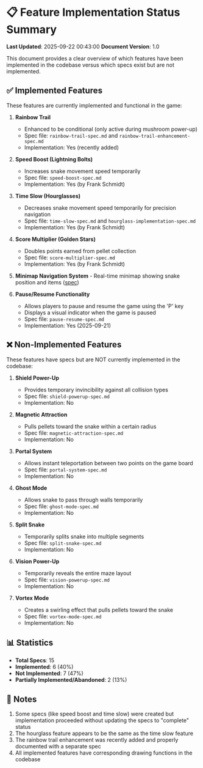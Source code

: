# 📋 Feature Implementation Status Summary

**Last Updated**: 2025-09-22 00:43:00
**Document Version**: 1.0

This document provides a clear overview of which features have been implemented in the codebase versus which specs exist but are not implemented.

## ✅ Implemented Features

These features are currently implemented and functional in the game:

1. **Rainbow Trail**
    - Enhanced to be conditional (only active during mushroom power-up)
    - Spec file: `rainbow-trail-spec.md` and `rainbow-trail-enhancement-spec.md`
    - Implementation: Yes (recently added)

2. **Speed Boost (Lightning Bolts)**
    - Increases snake movement speed temporarily
    - Spec file: `speed-boost-spec.md`
    - Implementation: Yes (by Frank Schmidt)

3. **Time Slow (Hourglasses)**
    - Decreases snake movement speed temporarily for precision navigation
    - Spec file: `time-slow-spec.md` and `hourglass-implementation-spec.md`
    - Implementation: Yes (by Frank Schmidt)

4. **Score Multiplier (Golden Stars)**
    - Doubles points earned from pellet collection
    - Spec file: `score-multiplier-spec.md`
    - Implementation: Yes (by Frank Schmidt)

5. **Minimap Navigation System** - Real-time minimap showing snake position and items ([spec](./specs/minimap-spec.md))

6. **Pause/Resume Functionality**
    - Allows players to pause and resume the game using the 'P' key
    - Displays a visual indicator when the game is paused
    - Spec file: `pause-resume-spec.md`
    - Implementation: Yes (2025-09-21)

## ❌ Non-Implemented Features

These features have specs but are NOT currently implemented in the codebase:

1. **Shield Power-Up**
    - Provides temporary invincibility against all collision types
    - Spec file: `shield-powerup-spec.md`
    - Implementation: No

2. **Magnetic Attraction**
    - Pulls pellets toward the snake within a certain radius
    - Spec file: `magnetic-attraction-spec.md`
    - Implementation: No

3. **Portal System**
    - Allows instant teleportation between two points on the game board
    - Spec file: `portal-system-spec.md`
    - Implementation: No

4. **Ghost Mode**
    - Allows snake to pass through walls temporarily
    - Spec file: `ghost-mode-spec.md`
    - Implementation: No

5. **Split Snake**
    - Temporarily splits snake into multiple segments
    - Spec file: `split-snake-spec.md`
    - Implementation: No

6. **Vision Power-Up**
    - Temporarily reveals the entire maze layout
    - Spec file: `vision-powerup-spec.md`
    - Implementation: No

7. **Vortex Mode**
    - Creates a swirling effect that pulls pellets toward the snake
    - Spec file: `vortex-mode-spec.md`
    - Implementation: No

## 📊 Statistics

- **Total Specs**: 15
- **Implemented**: 6 (40%)
- **Not Implemented**: 7 (47%)
- **Partially Implemented/Abandoned**: 2 (13%)

## 📝 Notes

1. Some specs (like speed boost and time slow) were created but implementation proceeded without updating the specs to "complete" status
2. The hourglass feature appears to be the same as the time slow feature
3. The rainbow trail enhancement was recently added and properly documented with a separate spec
4. All implemented features have corresponding drawing functions in the codebase
